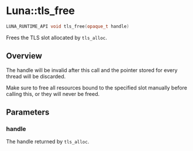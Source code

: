 # Luna::tls_free

```c++
LUNA_RUNTIME_API void tls_free(opaque_t handle)
```

Frees the TLS slot allocated by `tls_alloc`. 

## Overview
The handle will be invalid after this call and the pointer stored for every thread will be discarded.

Make sure to free all resources bound to the specified slot manually before calling this, or they will never be freed. 

## Parameters
### handle
The handle returned by `tls_alloc`. 

